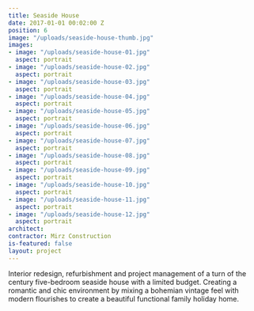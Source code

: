```yaml
---
title: Seaside House
date: 2017-01-01 00:02:00 Z
position: 6
image: "/uploads/seaside-house-thumb.jpg"
images:
- image: "/uploads/seaside-house-01.jpg"
  aspect: portrait
- image: "/uploads/seaside-house-02.jpg"
  aspect: portrait
- image: "/uploads/seaside-house-03.jpg"
  aspect: portrait
- image: "/uploads/seaside-house-04.jpg"
  aspect: portrait
- image: "/uploads/seaside-house-05.jpg"
  aspect: portrait
- image: "/uploads/seaside-house-06.jpg"
  aspect: portrait
- image: "/uploads/seaside-house-07.jpg"
  aspect: portrait
- image: "/uploads/seaside-house-08.jpg"
  aspect: portrait
- image: "/uploads/seaside-house-09.jpg"
  aspect: portrait
- image: "/uploads/seaside-house-10.jpg"
  aspect: portrait
- image: "/uploads/seaside-house-11.jpg"
  aspect: portrait
- image: "/uploads/seaside-house-12.jpg"
  aspect: portrait
architect: 
contractor: Mirz Construction
is-featured: false
layout: project
---
```


Interior redesign, refurbishment and project management of a turn of the century five-bedroom seaside house with a limited budget. Creating a romantic and chic environment by mixing a bohemian vintage feel with modern flourishes to create a beautiful functional family holiday home. 